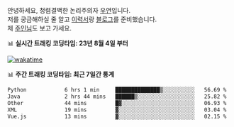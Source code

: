 안녕하세요, 청렴결백한 논리주의자 [우연](https://dev-wooyeon.github.io/quiz-app/)입니다.  
저를 궁금해하실 줄 알고 [이력서](https://ieunune.notion.site/d836ecc9172144d4b39f185b89f16a62)랑 [블로그](https://notion-blog-ieunune.vercel.app)를 준비했습니다.  
제 [주인님](https://www.instagram.com/lovely_hiru_hari_s2/)도 보고 가세요.


📊 **실시간 트래킹 코딩타임: 23년 8월 4일 부터**  

[![wakatime](https://wakatime.com/badge/user/099dd627-fdab-4072-b87a-fa91c7a76d8d.svg?style=for-the-badge)](https://wakatime.com/@099dd627-fdab-4072-b87a-fa91c7a76d8d)

📊 **주간 트래킹 코딩타임: 최근 7일간 통계**

<!--START_SECTION:waka-->

```txt
Python            6 hrs 1 min     ██████████████▒░░░░░░░░░░   56.69 %
Java              2 hrs 44 mins   ██████▒░░░░░░░░░░░░░░░░░░   25.82 %
Other             44 mins         █▓░░░░░░░░░░░░░░░░░░░░░░░   06.93 %
XML               19 mins         ▓░░░░░░░░░░░░░░░░░░░░░░░░   03.04 %
Vue.js            13 mins         ▓░░░░░░░░░░░░░░░░░░░░░░░░   02.15 %
```

<!--END_SECTION:waka-->

<!-- ![](./profile-3d-contrib/profile-night-view.svg)-->
